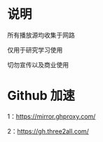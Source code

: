 # 说明
所有播放源均收集于网路

仅用于研究学习使用

切勿宣传以及商业使用
# Github 加速
1：https://mirror.ghproxy.com/

2：https://gh.three2all.com/

